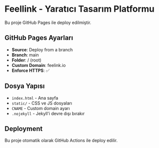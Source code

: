 # Feellink - Yaratıcı Tasarım Platformu

Bu proje GitHub Pages ile deploy edilmiştir.

## GitHub Pages Ayarları

- **Source**: Deploy from a branch
- **Branch**: main
- **Folder**: / (root)
- **Custom Domain**: feelink.io
- **Enforce HTTPS**: ✅

## Dosya Yapısı

- `index.html` - Ana sayfa
- `static/` - CSS ve JS dosyaları
- `CNAME` - Custom domain ayarı
- `.nojekyll` - Jekyll'i devre dışı bırakır

## Deployment

Bu proje otomatik olarak GitHub Actions ile deploy edilir.